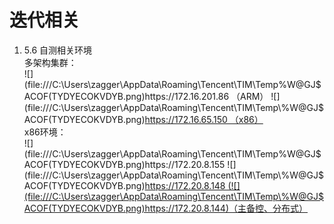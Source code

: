 # 迭代相关
1. 5.6 自测相关环境  
	多架构集群：  
	![](file:///C:\Users\zagger\AppData\Roaming\Tencent\TIM\Temp\%W@GJ$ACOF(TYDYECOKVDYB.png)https://172.16.201.86 （ARM）  
	![](file:///C:\Users\zagger\AppData\Roaming\Tencent\TIM\Temp\%W@GJ$ACOF(TYDYECOKVDYB.png)https://172.16.65.150 （x86）  
	x86环境：  
	![](file:///C:\Users\zagger\AppData\Roaming\Tencent\TIM\Temp\%W@GJ$ACOF(TYDYECOKVDYB.png)https://172.20.8.155  
	![](file:///C:\Users\zagger\AppData\Roaming\Tencent\TIM\Temp\%W@GJ$ACOF(TYDYECOKVDYB.png)https://172.20.8.148 (![](file:///C:\Users\zagger\AppData\Roaming\Tencent\TIM\Temp\%W@GJ$ACOF(TYDYECOKVDYB.png)https://172.20.8.144)（主备控、分布式）